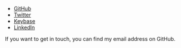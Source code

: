 * [GitHub](https://github.com/landakram)
* [Twitter](https://twitter.com/landakram)
* [Keybase](https://keybase.io/landakram)
* [LinkedIn](https://www.linkedin.com/in/mark-hudnall-5bb82b1b)

If you want to get in touch, you can find my email address on GitHub.
